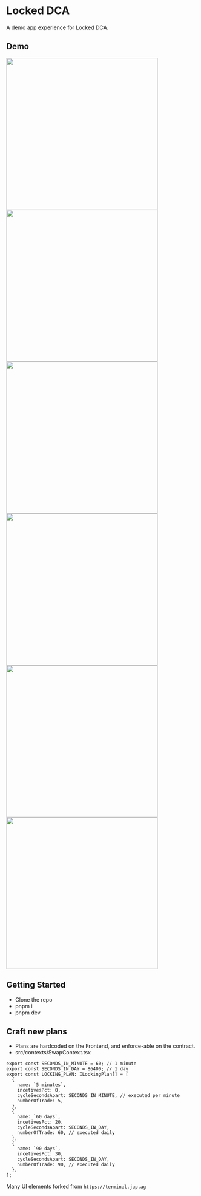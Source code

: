 # Locked DCA

A demo app experience for Locked DCA.

## Demo

<img src="public/demo/demo-1.png" width="400" />
<img src="public/demo/demo-2.png" width="400" />
<img src="public/demo/demo-3.png" width="400" />
<img src="public/demo/demo-4.png" width="400" />
<img src="public/demo/demo-5.png" width="400" />
<img src="public/demo/demo-6.png" width="400" />

## Getting Started

- Clone the repo
- pnpm i
- pnpm dev

## Craft new plans

- Plans are hardcoded on the Frontend, and enforce-able on the contract.
- src/contexts/SwapContext.tsx

```tsx
export const SECONDS_IN_MINUTE = 60; // 1 minute
export const SECONDS_IN_DAY = 86400; // 1 day
export const LOCKING_PLAN: ILockingPlan[] = [
  {
    name: `5 minutes`,
    incetivesPct: 0,
    cycleSecondsApart: SECONDS_IN_MINUTE, // executed per minute
    numberOfTrade: 5,
  },
  {
    name: `60 days`,
    incetivesPct: 20,
    cycleSecondsApart: SECONDS_IN_DAY,
    numberOfTrade: 60, // executed daily
  },
  {
    name: `90 days`,
    incetivesPct: 30,
    cycleSecondsApart: SECONDS_IN_DAY,
    numberOfTrade: 90, // executed daily
  },
];
```

Many UI elements forked from `https://terminal.jup.ag`